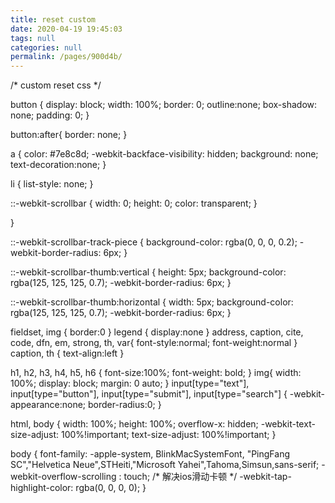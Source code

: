 ```yaml
---
title: reset custom
date: 2020-04-19 19:45:03
tags: null
categories: null
permalink: /pages/900d4b/
---
```

/* custom reset css */

button {
display: block;
width: 100%;
border: 0;
outline:none;
box-shadow: none;
padding: 0;
}

button:after{
border: none;
}

a {
color: #7e8c8d;
-webkit-backface-visibility: hidden;
background: none;
text-decoration:none;
}

li {
list-style: none;
}

::-webkit-scrollbar {
width: 0;
height: 0;
color: transparent;
}

}

::-webkit-scrollbar-track-piece {
background-color: rgba(0, 0, 0, 0.2);
-webkit-border-radius: 6px;
}

::-webkit-scrollbar-thumb:vertical {
height: 5px;
background-color: rgba(125, 125, 125, 0.7);
-webkit-border-radius: 6px;
}

::-webkit-scrollbar-thumb:horizontal {
width: 5px;
background-color: rgba(125, 125, 125, 0.7);
-webkit-border-radius: 6px;
}

fieldset, img {
border:0
}
legend {
display:none
}
address, caption, cite, code, dfn, em, strong, th, var{
font-style:normal;
font-weight:normal
}
caption, th {
text-align:left
}

h1, h2, h3, h4, h5, h6 {
font-size:100%;
font-weight: bold;
}
img{
width: 100%;
display: block;
margin: 0 auto;
}
input[type="text"],
input[type="button"],
input[type="submit"],
input[type="search"] {
-webkit-appearance:none;
border-radius:0;
}

html, body {
width: 100%;
height: 100%;
overflow-x: hidden;
-webkit-text-size-adjust: 100%!important;
text-size-adjust: 100%!important;
}

body {
font-family: -apple-system, BlinkMacSystemFont, "PingFang SC","Helvetica Neue",STHeiti,"Microsoft Yahei",Tahoma,Simsun,sans-serif;
-webkit-overflow-scrolling : touch; /* 解决ios滑动卡顿 */
-webkit-tap-highlight-color: rgba(0, 0, 0, 0);
}